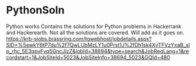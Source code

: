 # PythonSoln
Python works
Contains the solutions for Python problems in Hackerrank and Hackerearth. Not all the solutions are covered. Will add as it goes on.
https://krb-sjobs.brassring.com/tgwebhost/jobdetails.aspx?SID=%5ewkY6tP7du%2f7QwLUbMzLY1u0Prst1J%2fDh1sk4XyTFVzYxaB_slp_rhc_5E3qpvFvq5GncJizZ&jobId=38694&type=search&JobReqLang=1&recordstart=1&JobSiteId=5023&JobSiteInfo=38694_5023&GQId=480
